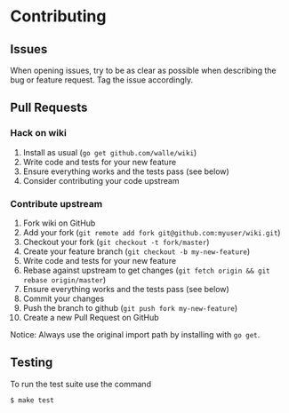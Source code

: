 # Contributing

## Issues

When opening issues, try to be as clear as possible when describing the bug or
feature request. Tag the issue accordingly.

## Pull Requests

### Hack on wiki

1. Install as usual (`go get github.com/walle/wiki`)
2. Write code and tests for your new feature
3. Ensure everything works and the tests pass (see below)
4. Consider contributing your code upstream

### Contribute upstream

1. Fork wiki on GitHub
2. Add your fork (`git remote add fork git@github.com:myuser/wiki.git`)
3. Checkout your fork (`git checkout -t fork/master`)
4. Create your feature branch (`git checkout -b my-new-feature`)
5. Write code and tests for your new feature
6. Rebase against upstream to get changes (`git fetch origin && git rebase origin/master`)
7. Ensure everything works and the tests pass (see below)
8. Commit your changes
9. Push the branch to github (`git push fork my-new-feature`)
10. Create a new Pull Request on GitHub

Notice: Always use the original import path by installing with `go get`.

## Testing

To run the test suite use the command

```shell
$ make test
```
